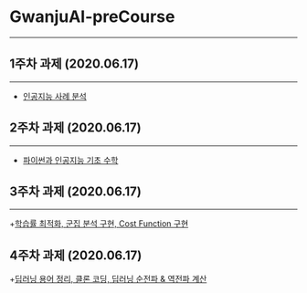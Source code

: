 # GwanjuAI-preCourse
---
## 1주차 과제 (2020.06.17)
---
+ [인공지능 사례 분석](https://github.com/aopoppopopo/GwanjuAI-preCourse/blob/master/1%EC%A3%BC%EC%B0%A8_%EA%B3%BC%EC%A0%9C.ipynb)
## 2주차 과제 (2020.06.17)
---
+ [파이썬과 인공지능 기초 수학](https://github.com/aopoppopopo/GwanjuAI-preCourse/blob/master/2%EC%A3%BC%EC%B0%A8_%EA%B3%BC%EC%A0%9C.ipynb)
## 3주차 과제 (2020.06.17)
---
+[학습률 최적화, 군집 분석 구현, Cost Function 구현](https://github.com/aopoppopopo/GwanjuAI-preCourse/blob/master/3%EC%A3%BC%EC%B0%A8_%EA%B3%BC%EC%A0%9C.ipynb)
## 4주차 과제 (2020.06.17)
+[딥러닝 용어 정리, 클론 코딩, 딥러닝 순전파 & 역전파 계산](https://github.com/aopoppopopo/GwanjuAI-preCourse/blob/master/4%EC%A3%BC%EC%B0%A8_%EA%B3%BC%EC%A0%9C.ipynb)
